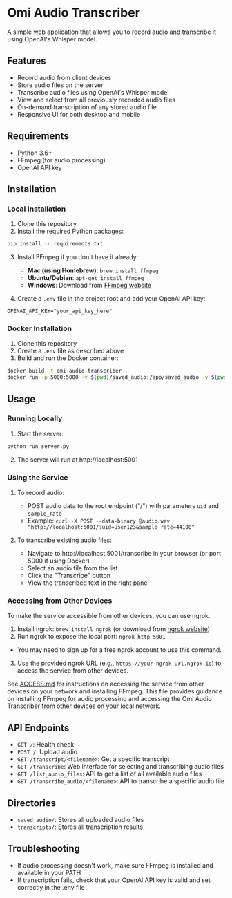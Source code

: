 # Omi Audio Transcriber

A simple web application that allows you to record audio and transcribe it using OpenAI's Whisper model.

## Features

- Record audio from client devices
- Store audio files on the server
- Transcribe audio files using OpenAI's Whisper model
- View and select from all previously recorded audio files
- On-demand transcription of any stored audio file
- Responsive UI for both desktop and mobile

## Requirements

- Python 3.6+
- FFmpeg (for audio processing)
- OpenAI API key

## Installation

### Local Installation

1. Clone this repository
2. Install the required Python packages:

```bash
pip install -r requirements.txt
```

3. Install FFmpeg if you don't have it already:
   - **Mac (using Homebrew)**: `brew install ffmpeg`
   - **Ubuntu/Debian**: `apt-get install ffmpeg`
   - **Windows**: Download from [FFmpeg website](https://ffmpeg.org/download.html)

4. Create a `.env` file in the project root and add your OpenAI API key:

```
OPENAI_API_KEY="your_api_key_here"
```

### Docker Installation

1. Clone this repository
2. Create a `.env` file as described above
3. Build and run the Docker container:

```bash
docker build -t omi-audio-transcriber .
docker run -p 5000:5000 -v $(pwd)/saved_audio:/app/saved_audio -v $(pwd)/transcripts:/app/transcripts --env-file .env omi-audio-transcriber
```

## Usage

### Running Locally

1. Start the server:

```bash
python run_server.py
```

2. The server will run at http://localhost:5001

### Using the Service

1. To record audio:
   - POST audio data to the root endpoint ("/") with parameters `uid` and `sample_rate`
   - Example: `curl -X POST --data-binary @audio.wav "http://localhost:5001/?uid=user123&sample_rate=44100"`

2. To transcribe existing audio files:
   - Navigate to http://localhost:5001/transcribe in your browser (or port 5000 if using Docker)
   - Select an audio file from the list
   - Click the "Transcribe" button
   - View the transcribed text in the right panel

### Accessing from Other Devices

To make the service accessible from other devices, you can use ngrok.

1.  Install ngrok: `brew install ngrok` (or download from [ngrok website](https://ngrok.com/download))
2.  Run ngrok to expose the local port: `ngrok http 5001`
   * You may need to sign up for a free ngrok account to use this command.
3.  Use the provided ngrok URL (e.g., `https://your-ngrok-url.ngrok.io`) to access the service from other devices.

See [ACCESS.md](ACCESS.md) for instructions on accessing the service from other devices on your network and installing FFmpeg. This file provides guidance on installing FFmpeg for audio processing and accessing the Omi Audio Transcriber from other devices on your local network.

## API Endpoints

- `GET /`: Health check
- `POST /`: Upload audio
- `GET /transcript/<filename>`: Get a specific transcript
- `GET /transcribe`: Web interface for selecting and transcribing audio files
- `GET /list_audio_files`: API to get a list of all available audio files
- `GET /transcribe_audio/<filename>`: API to transcribe a specific audio file

## Directories

- `saved_audio/`: Stores all uploaded audio files
- `transcripts/`: Stores all transcription results

## Troubleshooting

- If audio processing doesn't work, make sure FFmpeg is installed and available in your PATH
- If transcription fails, check that your OpenAI API key is valid and set correctly in the .env file
